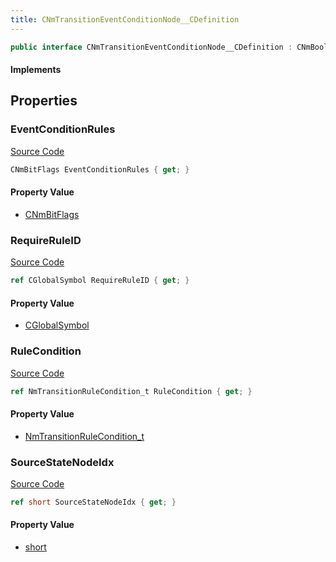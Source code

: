 ```yaml
---
title: CNmTransitionEventConditionNode__CDefinition
---
```


```csharp
public interface CNmTransitionEventConditionNode__CDefinition : CNmBoolValueNode__CDefinition, CNmValueNode__CDefinition, CNmGraphNode__CDefinition, ISchemaClass<CNmGraphNode__CDefinition>, ISchemaClass<CNmValueNode__CDefinition>, ISchemaClass<CNmBoolValueNode__CDefinition>, ISchemaClass<CNmTransitionEventConditionNode__CDefinition>, ISchemaField, ISchemaClass, INativeHandle
```

#### Implements

## Properties

### EventConditionRules

[Source Code](https://github.com/swiftly-solution/swiftlys2/blob/beta/managed/src/SwiftlyS2.Generated/Schemas/Interfaces/CNmTransitionEventConditionNode__CDefinition.cs#L18)

```csharp
CNmBitFlags EventConditionRules { get; }
```

#### Property Value

- [CNmBitFlags](/docs/api/shared/schemadefinitions/cnmbitflags)

### RequireRuleID

[Source Code](https://github.com/swiftly-solution/swiftlys2/blob/beta/managed/src/SwiftlyS2.Generated/Schemas/Interfaces/CNmTransitionEventConditionNode__CDefinition.cs#L16)

```csharp
ref CGlobalSymbol RequireRuleID { get; }
```

#### Property Value

- [CGlobalSymbol](/docs/api/shared/natives/cglobalsymbol)

### RuleCondition

[Source Code](https://github.com/swiftly-solution/swiftlys2/blob/beta/managed/src/SwiftlyS2.Generated/Schemas/Interfaces/CNmTransitionEventConditionNode__CDefinition.cs#L22)

```csharp
ref NmTransitionRuleCondition_t RuleCondition { get; }
```

#### Property Value

- [NmTransitionRuleCondition_t](/docs/api/shared/schemadefinitions/nmtransitionrulecondition_t)

### SourceStateNodeIdx

[Source Code](https://github.com/swiftly-solution/swiftlys2/blob/beta/managed/src/SwiftlyS2.Generated/Schemas/Interfaces/CNmTransitionEventConditionNode__CDefinition.cs#L20)

```csharp
ref short SourceStateNodeIdx { get; }
```

#### Property Value

- [short](https://learn.microsoft.com/dotnet/api/system.int16)

